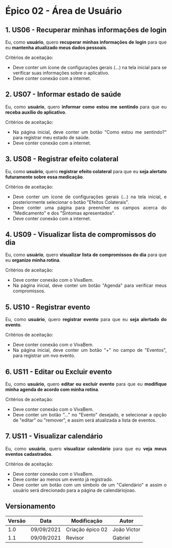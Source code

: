 # Épico 02 - Área de Usuário

## 1. US06 - Recuperar minhas informações de login

<div style="text-align: justify">
Eu, como <b>usuário</b>, quero <b>recuperar minhas informações de login</b> para que eu <b>mantenha atualizado meus dados pessoais</b>.
</div>

Critérios de aceitação:

- <div style="text-align: justify">Deve conter um ícone de configurações gerais (...) na tela inicial para se verificar suas informações sobre o aplicativo.</div>
- <div style="text-align: justify">Deve conter conexão com a internet.</div>

## 2. US07 - Informar estado de saúde

<div style="text-align: justify">
Eu, como <b>usuário</b>, quero <b>informar como estou me sentindo </b>para que eu <b>receba auxílio do aplicativo</b>.
</div>

Critérios de aceitação:

- <div style="text-align: justify">Na página inicial, deve conter um botão "Como estou me sentindo?" para registrar meu estado de saúde.</div>
- <div style="text-align: justify">Deve conter conexão com a internet.</div>

## 3. US08 - Registrar efeito colateral

<div style="text-align: justify">
Eu, como <b>usuário</b>, quero <b>registrar efeito colateral</b> para que eu <b>seja alertato futuramente sobre essa medicação</b>.
</div>

Critérios de aceitação:

- <div style="text-align: justify">Deve conter um ícone de configurações gerais (...) na tela inicial, e posteriormente selecionar o botão "Efeitos Colaterais".</div>
- <div style="text-align: justify">Deve conter uma página para preencher os campos acerca do "Medicamento" e dos "Sintomas apresentados".</div>
- <div style="text-align: justify">Deve conter conexão com a internet.</div>

## 4. US09 -  Visualizar lista de compromissos do dia

<div style="text-align: justify">
Eu, como <b>usuário</b>, quero <b> visualizar lista de compromissos do dia</b> para que eu <b>organize minha rotina</b>.
</div>

Critérios de aceitação:

- <div style="text-align: justify">Deve conter conexão com o VivaBem.</div>
- <div style="text-align: justify">Na página inicial, deve conter um botão "Agenda" para verificar meus compromissos.</div>

## 5. US10 -  Registrar evento

<div style="text-align: justify">
Eu, como <b>usuário</b>, quero <b> registrar evento</b> para que eu <b>seja alertado do evento</b>.
</div>

Critérios de aceitação:

- <div style="text-align: justify">Deve conter conexão com o VivaBem.</div>
- <div style="text-align: justify">Na página inicial, deve conter um botão "+" no campo de "Eventos", para registrar um nvo evento.</div>

## 6. US11 -  Editar ou Excluir evento

<div style="text-align: justify">
Eu, como <b>usuário</b>, quero <b> editar ou excluir evento</b> para que eu <b>modifique minha agenda de acordo com minha rotina</b>.
</div>

Critérios de aceitação:

- <div style="text-align: justify">Deve conter conexão com o VivaBem.</div>
- <div style="text-align: justify">Deve conter um botão "..." no "Evento" desejado, e selecionar a opção de "editar" ou "remover", e assim será atualizada a lista de eventos.</div>

## 7. US11 -  Visualizar calendário

<div style="text-align: justify">
Eu, como <b>usuário</b>, quero <b> visualizar calendário</b> para que eu <b>veja meus eventos cadastrados</b>.
</div>

Critérios de aceitação:

- <div style="text-align: justify">Deve conter conexão com o VivaBem.</div>
- <div style="text-align: justify">Deve conter ao menos um evento já registrado.</div>
- <div style="text-align: justify">Deve conter um botão com um símbolo de um "Calendário" e assim o usuário será direcionado para a página de calendáriojoao.</div>

## Versionamento
| Versão | Data | Modificação | Autor |
|--|--|--|--|
| 1.0 | 09/09/2021 | Criação épico 02 | João Victor |
| 1.1 | 09/09/2021 | Revisor | Gabriel |